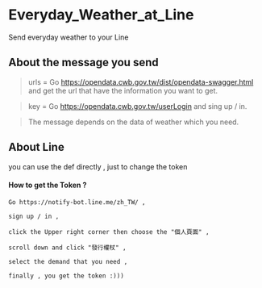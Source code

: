 # Everyday_Weather_at_Line
 
 Send everyday weather to your Line
 
## About the message you send


 > urls = Go https://opendata.cwb.gov.tw/dist/opendata-swagger.html and get the url that have the information you want to get.
 
 > key = Go https://opendata.cwb.gov.tw/userLogin and sing up / in.
 
 > The message depends on the data of weather which you need.

## About Line

 you can use the def directly , just to change the token
 
#### How to get the Token ?

 ``` 
 Go https://notify-bot.line.me/zh_TW/ ,
 
 sign up / in , 
  
 click the Upper right corner then choose the "個人頁面" ,
  
 scroll down and click "發行權杖" ,
  
 select the demand that you need ,
  
 finally , you get the token :))) 
```
